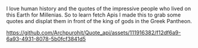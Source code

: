 I love human history and the quotes of the impressive people who lived on this Earth for Millenias. So to learn fetch Apis I made this to grab some quotes and displat them in front of the king of gods in the Greek Pantheon. 

https://github.com/Archpurohit/Quote_api/assets/111916382/f12df6a9-6a93-4931-8078-5b0fcf3841d5

